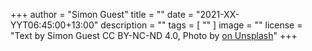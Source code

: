 +++
author = "Simon Guest"
title = ""
date = "2021-XX-YYT06:45:00+13:00"
description = ""
tags = [ "" ]
image = ""
license = "Text by Simon Guest CC BY-NC-ND 4.0, Photo by [ on Unsplash]()"
+++

